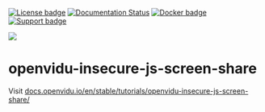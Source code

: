 [![License badge](https://img.shields.io/badge/license-Apache2-orange.svg)](http://www.apache.org/licenses/LICENSE-2.0)
[![Documentation Status](https://readthedocs.org/projects/openviduio-docs/badge/?version=stable)](https://docs.openvidu.io/en/stable/?badge=stable)
[![Docker badge](https://img.shields.io/docker/pulls/openvidu/openvidu-server-kms.svg)](https://hub.docker.com/r/openvidu/openvidu-server-kms)
[![Support badge](https://img.shields.io/badge/support-sof-yellowgreen.svg)](https://openvidu.discourse.group/)

[![][OpenViduLogo]](http://openvidu.io)

openvidu-insecure-js-screen-share
===

Visit [docs.openvidu.io/en/stable/tutorials/openvidu-insecure-js-screen-share/](http://docs.openvidu.io/en/stable/tutorials/openvidu-insecure-js-screen-share/)

[OpenViduLogo]: https://secure.gravatar.com/avatar/5daba1d43042f2e4e85849733c8e5702?s=120
